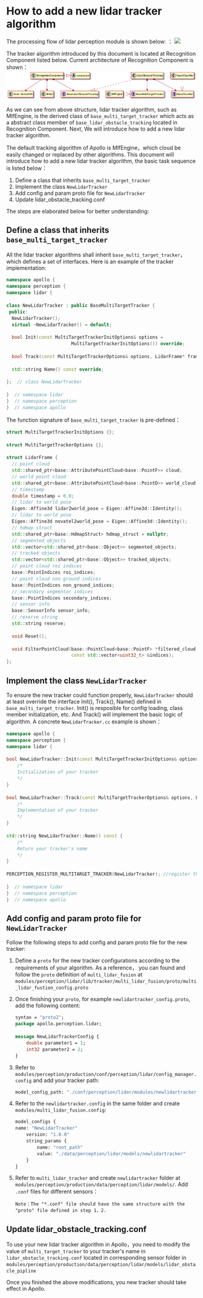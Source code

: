 # How to add a new lidar tracker algorithm

The processing flow of lidar perception module is shown below: ：
![](https://github.com/ApolloAuto/apollo/blob/master/docs/specs/images/lidar_perception_data_flow.png)

The tracker algorithm introduced by this document is located at Recognition Component listed below. Current architecture of Recognition Component is shown：
![lidar recognition](images/lidar_recognition.png)

As we can see from above structure, lidar tracker algorithm, such as MlfEngine, is the derived class of `base_multi_target_tracker` which acts as a abstract class member of `base_lidar_obstacle_tracking` located in Recognition Component. Next, We will introduce how to add a new lidar tracker algorithm.

The default tracking algorithm of Apollo is MlfEngine，which cloud be easily changed or replaced by other algorithms. This document will introduce how to add a new lidar tracker algorithm, the basic task sequence is listed below：

1. Define a class that inherits `base_multi_target_tracker` 
2. Implement the class `NewLidarTracker`
3. Add config and param proto file for `NewLidarTracker`
4. Update lidar_obstacle_tracking.conf

The steps are elaborated below for better understanding:

## Define a class that inherits `base_multi_target_tracker` 

All the lidar tracker algorithms shall inherit `base_multi_target_tracker`，which defines a set of interfaces. Here is an example of the tracker implementation:

```c++
namespace apollo {
namespace perception {
namespace lidar {

class NewLidarTracker : public BaseMultiTargetTracker {
 public:
  NewLidarTracker();
  virtual ~NewLidarTracker() = default;

  bool Init(const MultiTargetTrackerInitOptions& options =
                        MultiTargetTrackerInitOptions()) override;

  bool Track(const MultiTargetTrackerOptions& options, LidarFrame* frame) override;

  std::string Name() const override;

};  // class NewLidarTracker

}  // namespace lidar
}  // namespace perception
}  // namespace apollo
```

The function signature of `base_multi_target_tracker` is pre-defined：

```c++
struct MultiTargetTrackerInitOptions {};

struct MultiTargetTrackerOptions {};

struct LidarFrame {
  // point cloud
  std::shared_ptr<base::AttributePointCloud<base::PointF>> cloud;
  // world point cloud
  std::shared_ptr<base::AttributePointCloud<base::PointD>> world_cloud;
  // timestamp
  double timestamp = 0.0;
  // lidar to world pose
  Eigen::Affine3d lidar2world_pose = Eigen::Affine3d::Identity();
  // lidar to world pose
  Eigen::Affine3d novatel2world_pose = Eigen::Affine3d::Identity();
  // hdmap struct
  std::shared_ptr<base::HdmapStruct> hdmap_struct = nullptr;
  // segmented objects
  std::vector<std::shared_ptr<base::Object>> segmented_objects;
  // tracked objects
  std::vector<std::shared_ptr<base::Object>> tracked_objects;
  // point cloud roi indices
  base::PointIndices roi_indices;
  // point cloud non ground indices
  base::PointIndices non_ground_indices;
  // secondary segmentor indices
  base::PointIndices secondary_indices;
  // sensor info
  base::SensorInfo sensor_info;
  // reserve string
  std::string reserve;

  void Reset();

  void FilterPointCloud(base::PointCloud<base::PointF> *filtered_cloud,
                        const std::vector<uint32_t> &indices);
};
```

## Implement the class `NewLidarTracker`

To ensure the new tracker could function properly, `NewLidarTracker` should at least override the interface Init(), Track(), Name() defined in `base_multi_target_tracker`. Init() is resposible for config loading, class member initialization, etc. And Track() will implement the basic logic of algorithm. A concrete `NewLidarTracker.cc` example is shown：

```c++
namespace apollo {
namespace perception {
namespace lidar {

bool NewLidarTracker::Init(const MultiTargetTrackerInitOptions& options) {
    /*
    Initialization of your tracker
    */
}

bool NewLidarTracker::Track(const MultiTargetTrackerOptions& options, LidarFrame* frame) {
    /*
    Implementation of your tracker
    */
}

std::string NewLidarTracker::Name() const {
    /*
    Return your tracker's name
    */
}

PERCEPTION_REGISTER_MULTITARGET_TRACKER(NewLidarTracker); //register the new tracker

}  // namespace lidar
}  // namespace perception
}  // namespace apollo
```


## Add config and param proto file for `NewLidarTracker`

Follow the following steps to add config and param proto file for the new tracker:

1. Define a `proto` for the new tracker configurations according to the requirements of your algorithm. As a reference， you can found and follow the `proto` definition of `multi_lidar_fusion` at `modules/perception/lidar/lib/tracker/multi_lidar_fusion/proto/multi_lidar_fustion_config.proto`

2. Once finishing your `proto`, for example `newlidartracker_config.proto`, add the following content:

    ```protobuf
    syntax = "proto2";
    package apollo.perception.lidar;

    message NewLidarTrackerConfig {
        double parameter1 = 1;
        int32 parameter2 = 2;
    }
    ```

3. Refer to `modules/perception/production/conf/perception/lidar/config_manager.config` and add your tracker path:

    ```protobuf
    model_config_path: "./conf/perception/lidar/modules/newlidartracker_config.config"
    ```

4. Refer to the `newlidartracker.config` in the same folder and create `modules/multi_lidar_fusion.config`:

    ```protobuf
    model_configs {
    name: "NewLidarTracker"
        version: "1.0.0"
        string_params {
            name: "root_path"
            value: "./data/perception/lidar/models/newlidartracker"
        }
    }
    ```

5. Refer to `multi_lidar_tracker` and create `newlidartracker` folder at `modules/perception/production/data/perception/lidar/models/`. Add `.conf` files for different sensors：

    ```
    Note：The "*.conf" file should have the same structure with the "proto" file defined in step 1，2.
    ```

## Update lidar_obstacle_tracking.conf

To use your new lidar tracker algorithm in Apollo，you need to modify the value of `multi_target_tracker` to your tracker's name in `lidar_obstacle_tracking.conf` located in corresponding sensor folder in `modules/perception/production/data/perception/lidar/models/lidar_obstacle_pipline`

Once you finished the above modifications, you new tracker should take effect in Apollo.
